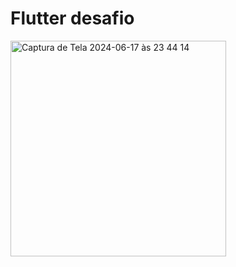 # Flutter desafio

<img width="345" alt="Captura de Tela 2024-06-17 às 23 44 14" src="https://github.com/kaiqoliveira/Flutter-desafio/assets/93810894/ef146082-5bb7-46f0-8ef8-f74e68e48e04">

